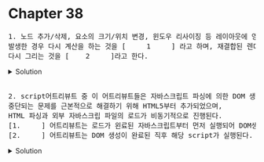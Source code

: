 # Chapter 38

<pre>1. 노드 추가/삭제, 요소의 크기/위치 변경, 윈도우 리사이징 등 레이아웃에 영향을 주는 변경이 
발생한 경우 다시 계산을 하는 것을 [     1     ] 라고 하며, 재결합된 렌더 트리를 기반으로
다시 그리는 것을 [    2     ]라고 한다.</pre>

<details>
  <summary>Solution</summary>
  <strong>1.리플로우(reflow)
  <br/>2.리페인트(repaint)</strong>
  <pre>페이지 673쪽 참고해 주십쇼오...</pre>
</details>

<br>

<pre>2. script어트리뷰트 중 이 어트리뷰트들은 자바스크립트 파싱에 의한 DOM 생성이<br>중단되는 문제를 근본적으로 해결하기 위해 HTML5부터 추가되었으며,<br>HTML 파싱과 외부 자바스크립 파일의 로드가 비동기적으로 진행된다.<br>[1.     ] 어트리뷰트는 로드가 왼료된 자바스크립트부터 먼저 실행되어 DOM생성 완료 전에 해당 script가 실행될 수 있으며,<br>[2.     ] 어트리뷰트는 DOM 생성이 완료된 직후 해당 script가 실행된다.</pre>

<details>
  <summary>Solution</summary>
  <strong>1. async 어트리뷰트
  <br/>2. defer 어트리뷰트</strong>
  <pre>async 어트리뷰트는 IE10이상에서 지원하며,<br>defer 어트리뷰트는 IE10이상에서 지원하고, IE6 ~ IE9에서도 지원하지만 정상적으로 동작하지 않을 수 있다.</pre>
</details>

<br>
